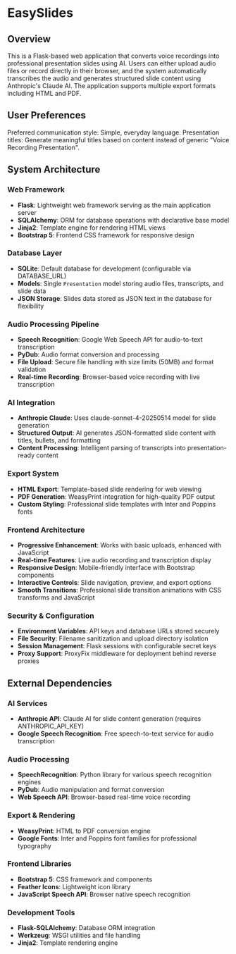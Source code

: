 # EasySlides

## Overview

This is a Flask-based web application that converts voice recordings into professional presentation slides using AI. Users can either upload audio files or record directly in their browser, and the system automatically transcribes the audio and generates structured slide content using Anthropic's Claude AI. The application supports multiple export formats including HTML and PDF.

## User Preferences

Preferred communication style: Simple, everyday language.
Presentation titles: Generate meaningful titles based on content instead of generic "Voice Recording Presentation".

## System Architecture

### Web Framework
- **Flask**: Lightweight web framework serving as the main application server
- **SQLAlchemy**: ORM for database operations with declarative base model
- **Jinja2**: Template engine for rendering HTML views
- **Bootstrap 5**: Frontend CSS framework for responsive design

### Database Layer
- **SQLite**: Default database for development (configurable via DATABASE_URL)
- **Models**: Single `Presentation` model storing audio files, transcripts, and slide data
- **JSON Storage**: Slides data stored as JSON text in the database for flexibility

### Audio Processing Pipeline
- **Speech Recognition**: Google Web Speech API for audio-to-text transcription
- **PyDub**: Audio format conversion and processing
- **File Upload**: Secure file handling with size limits (50MB) and format validation
- **Real-time Recording**: Browser-based voice recording with live transcription

### AI Integration
- **Anthropic Claude**: Uses claude-sonnet-4-20250514 model for slide generation
- **Structured Output**: AI generates JSON-formatted slide content with titles, bullets, and formatting
- **Content Processing**: Intelligent parsing of transcripts into presentation-ready content

### Export System
- **HTML Export**: Template-based slide rendering for web viewing
- **PDF Generation**: WeasyPrint integration for high-quality PDF output
- **Custom Styling**: Professional slide templates with Inter and Poppins fonts

### Frontend Architecture
- **Progressive Enhancement**: Works with basic uploads, enhanced with JavaScript
- **Real-time Features**: Live audio recording and transcription display
- **Responsive Design**: Mobile-friendly interface with Bootstrap components
- **Interactive Controls**: Slide navigation, preview, and export options
- **Smooth Transitions**: Professional slide transition animations with CSS transforms and JavaScript

### Security & Configuration
- **Environment Variables**: API keys and database URLs stored securely
- **File Security**: Filename sanitization and upload directory isolation
- **Session Management**: Flask sessions with configurable secret keys
- **Proxy Support**: ProxyFix middleware for deployment behind reverse proxies

## External Dependencies

### AI Services
- **Anthropic API**: Claude AI for slide content generation (requires ANTHROPIC_API_KEY)
- **Google Speech Recognition**: Free speech-to-text service for audio transcription

### Audio Processing
- **SpeechRecognition**: Python library for various speech recognition engines
- **PyDub**: Audio manipulation and format conversion
- **Web Speech API**: Browser-based real-time voice recording

### Export & Rendering
- **WeasyPrint**: HTML to PDF conversion engine
- **Google Fonts**: Inter and Poppins font families for professional typography

### Frontend Libraries
- **Bootstrap 5**: CSS framework and components
- **Feather Icons**: Lightweight icon library
- **JavaScript Speech API**: Browser native speech recognition

### Development Tools
- **Flask-SQLAlchemy**: Database ORM integration
- **Werkzeug**: WSGI utilities and file handling
- **Jinja2**: Template rendering engine